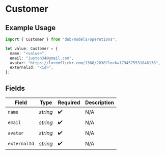 # Customer

## Example Usage

```typescript
import { Customer } from "dub/models/operations";

let value: Customer = {
  name: "<value>",
  email: "Juston34@gmail.com",
  avatar: "https://loremflickr.com/1388/2038?lock=1794575531846138",
  externalId: "<id>",
};
```

## Fields

| Field              | Type               | Required           | Description        |
| ------------------ | ------------------ | ------------------ | ------------------ |
| `name`             | *string*           | :heavy_check_mark: | N/A                |
| `email`            | *string*           | :heavy_check_mark: | N/A                |
| `avatar`           | *string*           | :heavy_check_mark: | N/A                |
| `externalId`       | *string*           | :heavy_check_mark: | N/A                |
